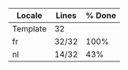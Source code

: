 |  Locale  |  Lines  | % Done|
|----------|---------|-------|
| Template |      32 |       |
| fr       |   32/32 |  100% |
| nl       |   14/32 |   43% |
